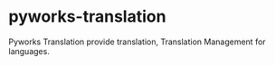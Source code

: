 # pyworks-translation
Pyworks Translation provide translation, Translation Management for languages.
